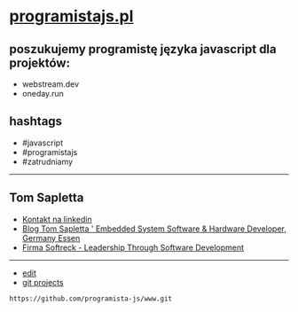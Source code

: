 # [programistajs.pl](https://www.programistajs.pl/)

## poszukujemy programistę języka javascript dla projektów:

+ webstream.dev
+ oneday.run



## hashtags
+ #javascript
+ #programistajs
+ #zatrudniamy

---

## Tom Sapletta
+ [Kontakt na linkedin](https://www.linkedin.com/in/tom-sapletta-com/)
+ [Blog Tom Sapletta ' Embedded System Software & Hardware Developer, Germany Essen](https://tom.sapletta.pl/)
+ [Firma Softreck - Leadership Through Software Development](https://softreck.pl/)

---

+ [edit](https://github.com/programista-js/www/edit/main/README.md)
+ [git projects](https://github.com/programista-js/)
```
https://github.com/programista-js/www.git
```
